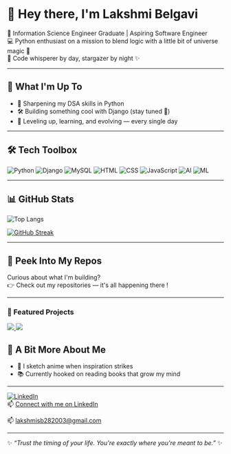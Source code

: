 # 👋 Hey there, I'm Lakshmi Belgavi  

🌟 Information Science Engineer Graduate | Aspiring Software Engineer  
💻 Python enthusiast on a mission to blend logic with a little bit of universe magic 🌌  
🚀 Code whisperer by day, stargazer by night ✨

---

## 🔭 What I'm Up To
- 🧠 Sharpening my DSA skills in Python  
- 🛠️ Building something cool with Django (stay tuned 👀)  
- 🌱 Leveling up, learning, and evolving — every single day  

---

## 🛠 Tech Toolbox  
![Python](https://img.shields.io/badge/Python-3776AB?style=for-the-badge&logo=python&logoColor=white)
![Django](https://img.shields.io/badge/Django-092E20?style=for-the-badge&logo=django&logoColor=white)
![MySQL](https://img.shields.io/badge/MySQL-4479A1?style=for-the-badge&logo=mysql&logoColor=white)
![HTML](https://img.shields.io/badge/HTML5-E34F26?style=for-the-badge&logo=html5&logoColor=white)
![CSS](https://img.shields.io/badge/CSS3-1572B6?style=for-the-badge&logo=css3&logoColor=white)
![JavaScript](https://img.shields.io/badge/JavaScript-F7DF1E?style=for-the-badge&logo=javascript&logoColor=black)
![AI](https://img.shields.io/badge/Artificial%20Intelligence-black?style=for-the-badge&logo=openai&logoColor=white)
![ML](https://img.shields.io/badge/Machine%20Learning-orange?style=for-the-badge&logo=google&logoColor=white)


---

## 📊 GitHub Stats

![Top Langs](https://github-readme-stats.vercel.app/api/top-langs/?username=LakshmiSBelgavi&layout=compact&theme=radical)

[![GitHub Streak](https://streak-stats.demolab.com?user=LakshmiSBelgavi&theme=radical&hide_border=false)](https://git.io/streak-stats)

---

## 🚀 Peek Into My Repos  
Curious about what I'm building?  
👉 Check out my repositories — it's all happening there !

---

### 🚀 Featured Projects

<a href="https://github.com/LakshmiSBelgavi/Sql_Murder_Mystery">
  <img src="https://github-readme-stats.vercel.app/api/pin/?username=LakshmiSBelgavi&repo=Sql_Murder_Mystery&theme=radical" />
</a>

<a href="https://github.com/LakshmiSBelgavi/Lung_Nodule_Detection_using_CTScans">
  <img src="https://github-readme-stats.vercel.app/api/pin/?username=LakshmiSBelgavi&repo=Lung_Nodule_Detection_using_CTScans&theme=radical" />
</a>




## 🌈 A Bit More About Me  
- 🎨 I sketch anime when inspiration strikes  
- 📚 Currently hooked on reading books that grow my mind

---

[![LinkedIn](https://img.shields.io/badge/-Let’s%20Connect-blue?style=flat-square&logo=linkedin)](https://www.linkedin.com/in/lakshmi-s-belgavi-505768283/)  
📫 [Connect with me on LinkedIn](https://www.linkedin.com/in/lakshmi-s-belgavi-505768283/)

📫 lakshmisb282003@gmail.com  

---

✨ *“Trust the timing of your life. You're exactly where you're meant to be.”* ✨


<!--
**LakshmiSBelgavi/LakshmiSBelgavi** is a ✨ _special_ ✨ repository because its `README.md` (this file) appears on your GitHub profile.

Here are some ideas to get you started:

- 🔭 I’m currently working on ...
- 🌱 I’m currently learning ...
- 👯 I’m looking to collaborate on ...
- 🤔 I’m looking for help with ...
- 💬 Ask me about ...
- 📫 How to reach me: ...
- 😄 Pronouns: ...
- ⚡ Fun fact: ...
-->
